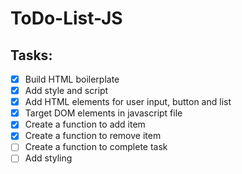 # ToDo-List-JS

## Tasks:

- [x] Build HTML boilerplate
- [x] Add style and script
- [x] Add HTML elements for user input, button and list
- [x] Target DOM elements in javascript file
- [x] Create a function to add item
- [x] Create a function to remove item
- [ ] Create a function to complete task
- [ ] Add styling
